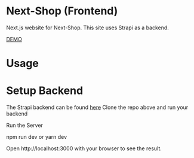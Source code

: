 # Next-Shop (Frontend)

Next.js website for Next-Shop. This site uses Strapi as a backend.

[DEMO](https:///)

# Usage

# Setup Backend

The Strapi backend can be found [here](https://github.com/dm1tro69/next-shop-nasato-back)
Clone the repo above and run your backend

Run the Server

npm run dev
 or
yarn dev

Open http://localhost:3000 with your browser to see the result.
